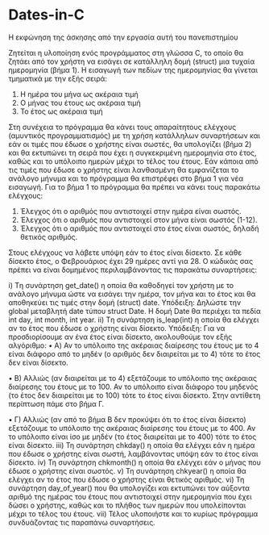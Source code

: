 # Dates-in-C

Η εκφώνηση της άσκησης από την εργασία αυτή του πανεπιστημίου

Ζητείται η υλοποίηση ενός προγράμματος στη γλώσσα C, το οποίο θα ζητάει από τον χρήστη να εισάγει σε κατάλληλη δομή (struct) μια τυχαία ημερομηνία (βήμα 1). Η εισαγωγή  των πεδίων της ημερομηνίας θα γίνεται τμηματικά με την εξής σειρά:
1.	Η ημέρα του μήνα ως ακέραια τιμή 
2.	Ο μήνας του έτους ως ακέραια τιμή
3.	Το έτος ως ακέραια τιμή

Στη συνέχεια το πρόγραμμα θα κάνει τους απαραίτητους ελέγχους (αμυντικός προγραμματισμός) με τη χρήση κατάλληλων συναρτήσεων και εάν οι τιμές που έδωσε ο χρήστης είναι σωστές, θα υπολογίζει (βήμα 2) και θα εκτυπώνει τη σειρά που έχει η συγκεκριμένη ημερομηνία στο έτος, καθώς και το υπόλοιπο ημερών μέχρι το τέλος του έτους. Εάν κάποια από τις τιμές που έδωσε ο χρήστης είναι λανθασμένη θα εμφανίζεται το ανάλογο μήνυμα και το πρόγραμμα θα επιστρέφει στο βήμα 1 για νέα εισαγωγή.
Για το βήμα 1 το πρόγραμμα θα πρέπει να κάνει τους παρακάτω ελέγχους:
1.	Έλεγχος ότι ο αριθμός που αντιστοιχεί στην ημέρα είναι σωστός.
2.	Έλεγχος ότι ο αριθμός που αντιστοιχεί στον μήνα είναι σωστός (1-12).
3.	Έλεγχος ότι ο αριθμός που αντιστοιχεί στο έτος είναι σωστός, δηλαδή θετικός  αριθμός.

Στους ελέγχους να λάβετε υπόψη εάν το έτος είναι δίσεκτο. Σε κάθε δίσεκτο έτος, ο Φεβρουάριος έχει 29 ημέρες αντί για 28. 
O κώδικάς σας πρέπει να είναι δομημένος περιλαμβάνοντας τις παρακάτω συναρτήσεις:

i) Tη συνάρτηση get_date() η οποία θα καθοδηγεί τον χρήστη με το ανάλογο μήνυμα ώστε να εισάγει την ημέρα, τον μήνα και το έτος και θα αποθηκεύει τις τιμές στην δομή (struct) date. 
Υπόδειξη: Δηλώστε την global μεταβλητή date τύπου struct Date.  Η δομή Date θα περιέχει τα πεδία int day, int month, int year.
ii) Tη συνάρτηση is_leap(int) η οποία θα ελέγχει αν το έτος που έδωσε ο χρήστης είναι δίσεκτο. 
Υπόδειξη: Για να προσδιορίσουμε αν ένα έτος είναι δίσεκτο, ακολουθούμε τον εξής αλγόριθμο: 
•	Α) Αν το υπόλοιπο της ακέραιας διαίρεσης του έτους με το 4 είναι διάφορο από το μηδέν (ο αριθμός δεν διαιρείται με το 4) τότε το έτος δεν είναι δίσεκτο.

•	Β) Αλλιώς (αν διαιρείται με το 4) εξετάζουμε το υπόλοιπο της ακέραιας διαίρεσης του έτους με το 100. Αν το υπόλοιπο είναι διάφορο του μηδενός (το έτος δεν διαιρείται με το 100) τότε το έτος είναι δίσεκτο. Στην αντίθετη περίπτωση πάμε στο βήμα Γ.

•	Γ) Αλλιώς (αν από το βήμα Β δεν προκύψει ότι το έτος είναι δίσεκτο) εξετάζουμε το υπόλοιπο της ακέραιας διαίρεσης του έτους με το 400. Αν το υπόλοιπο είναι ίσο με μηδέν (το έτος διαιρείται με το 400) τότε το έτος είναι δίσεκτο.
iii) Τη συνάρτηση chkday() η οποία θα ελέγχει εάν η ημέρα που έδωσε ο χρήστης είναι σωστή, λαμβάνοντας υπόψη εάν το έτος είναι δίσεκτο.
iv) Τη συνάρτηση chkmonth() η οποία θα ελέγχει εάν ο μήνας που έδωσε ο χρήστης είναι σωστός. 
v) Τη συνάρτηση chkyear() η οποία θα ελέγχει αν το έτος που έδωσε ο χρήστης είναι θετικός αριθμός. 
vi) Τη συνάρτηση day_of_year() που θα υπολογίζει και εκτυπώνει τον αύξοντα αριθμό της ημέρας του έτους που αντιστοιχεί στην ημερομηνία που έχει δώσει ο χρήστης, καθώς και το πλήθος των ημερών που υπολείπονται μέχρι το τέλος του έτους.
vii) Τέλος υλοποιήστε και το κυρίως πρόγραμμα συνδυάζοντας τις παραπάνω συναρτήσεις.
